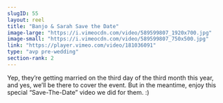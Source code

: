 ```yaml
---
slugID: 55 
layout: reel
title: "Banjo & Sarah Save the Date"
image-large: "https://i.vimeocdn.com/video/589599807_1920x700.jpg"
image-small: "https://i.vimeocdn.com/video/589599807_750x500.jpg"
link: "https://player.vimeo.com/video/181036091"
type: "avp pre-wedding"
section-rank: 2
---
```

Yep, they’re getting married on the third day of the third month this year, and yes, we’ll be there to cover the event. 
But in the meantime, enjoy this special “Save-The-Date” video we did for them. :)